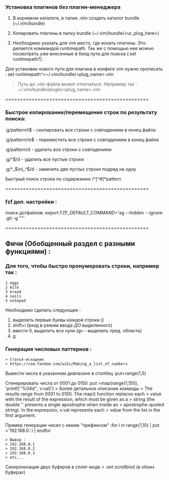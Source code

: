 ### Установка плагинов без плагин-менеджера 

1. В корневом каталоге, в папке .vim создать каталог bundle (~/.vim/bundle) 

2. Копировать плагины в папку bundle (~/.vim/bundle/<ur_plug_here>)

3. Необходимо указать для vim место, где искать плагины. Это делается коммандой
   runtimepath. Так же с помощью нее можно посмотреть уже внесенные в билд пути
   для поиска (:set runtimepath?).

Для установки нового пути для плагина в конфиге vim
нужно прописать : set runtimepath^=~/.vim/bundle/<plug_name>.vim

> Путь до .vim-файла может отличаться. Например так :
> ~/.vim/bundle/plugin/<plug_name>.vim


=================================================
### Быстрое копирование/перемещение строк по результату поиска:

:g/pattern/t$ - скопировать все строки с совпадением в конец файла

:g/pattern/m$ - переместить все строки с совпадением в конец файла

:g/pattern/d - удалить все строки с совпадением

:g/^$/d - удалить все пустые строки

:g/^\_$\n\_^$/d - заменить две пустых строки подряд на одну

Быстрый поиск строки по содержанию 
/^[^#]*pattern



=================================================
### fzf доп. настройки :

поиск дотфайлов:
export FZF_DEFAULT_COMMAND='ag --hidden --ignore .git -g ""'


=================================================
## Фичи (Обобщенный раздел с разными функциями) :

### Для того, чтобы быстро пронумеровать строки, например так :
	1 eggs
	2 milk
	3 bread
	4 nails
	5 notepad

Необходимо сделать следующее :
1. выделить первые буквы каждой строки (<C-v>)
2. shift+i (вход в режим ввода *ДО* выделенного)
3. ввести 0, выделить все нули (gv - выделить пред. область)
4. g<C-a>

### Генерация числовых паттернов :
	> Статья-исходник
	> https://vim.fandom.com/wiki/Making_a_list_of_numbers

Вывести числа в указанном диапазоне в столбец
	:put=range(1,5)

Сгенерировать числа от 0001 до 0150 
	:put =map(range(1,150), 'printf(''%04d'', v:val)')
	> Более детальное описание команды
	> The results range from 0001 to 0150. The map() function replaces each
	> value with the result of the expression, which must be given as a
	> string (the double '' presents a single apostrophe when inside an
	> apostrophe-quoted string). In the expression, v:val represents each
	> value from the list in the first argument.

Пример генерации чисел с неким "префиксом"
	:for i in range(1,10) | put ='192.168.0.'.i | endfor

	> Вывод :
	> 192.168.0.1
	> 192.168.0.2
	> 192.168.0.3
	> etc... 

Синхронизация двух буферов в сплит моде 
	> :set scrollbind (в обоих буферах)
